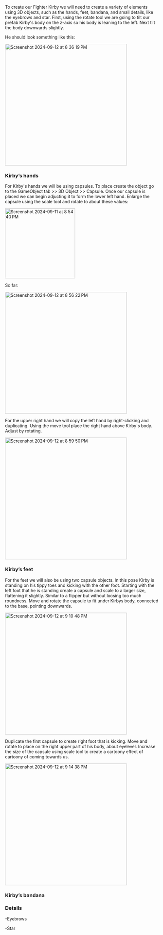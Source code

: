 
To create our Fighter Kirby we will need to create a variety of elements using 3D objects, such as the hands, feet, bandana, and small details, like the eyebrows and star. 
First, using the rotate tool we are going to tilt our prefab Kirby's body on the z-axis so his body is leaning to the left. Next tilt the body downwards slightly. 

He should look something like this:

<img width="400" alt="Screenshot 2024-09-12 at 8 36 19 PM" src="https://github.com/user-attachments/assets/d64fadee-982d-4b01-908d-e786e2f905bd">

### Kirby’s hands
For Kirby's hands we will be using capsules. To place create the object go to the GameObject tab >> 3D Object >> Capsule. Once our capsule is placed we can begin adjucting it to form the lower left hand. Enlarge the capsule using the scale tool and rotate to about these values:

<img width="230" alt="Screenshot 2024-09-11 at 8 54 40 PM" src="https://github.com/user-attachments/assets/978fe29c-fc46-4b19-beca-612129e846df">

So far:

<img width="400" alt="Screenshot 2024-09-12 at 8 56 22 PM" src="https://github.com/user-attachments/assets/f832f26d-2737-4a71-9a1c-4e522512f03a">

For the upper right hand we will copy the left hand by right-clicking and duplicating. Using the move tool place the right hand above Kirby's body. Adjust by rotating.

<img width="400" alt="Screenshot 2024-09-12 at 8 59 50 PM" src="https://github.com/user-attachments/assets/5c8e35af-549c-47c2-ab7a-0a2c337a87a9">

### Kirby’s feet

For the feet we will also be using two capsule objects. In this pose Kirby is standing on his tippy toes and kicking with the other foot. Starting with the left foot that he is standing create a capsule and scale to a larger size, flattening it slightly. Similar to a flipper but without loosing too much roundness. Move and rotate the capsule to fit under Kirbys body, connected to the base, pointing downwards. 

<img width="400" alt="Screenshot 2024-09-12 at 9 10 48 PM" src="https://github.com/user-attachments/assets/f2844ed9-1175-4c86-a1ee-ad3342e0a4b6">

Duplicate the first capsule to create right foot that is kicking. Move and rotate to place on the right upper part of his body, about eyelevel. Increase the size of the capsule using scale tool to create a cartoony effect of cartoony of coming towards us.

<img width="400" alt="Screenshot 2024-09-12 at 9 14 38 PM" src="https://github.com/user-attachments/assets/7d7fe2f0-1e1e-49cb-a9f0-b27cc0983cee">

### Kirby’s bandana

### Details

  -Eyebrows

  -Star

  



